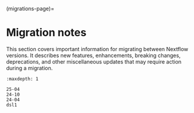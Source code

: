 (migrations-page)=

# Migration notes

This section covers important information for migrating between Nextflow versions. It describes new features, enhancements, breaking changes, deprecations, and other miscellaneous updates that may require action during a migration.

```{toctree}
:maxdepth: 1

25-04
24-10
24-04
dsl1
```
